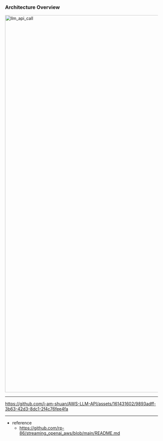 ### Architecture Overview

<img width="1244" alt="llm_api_call" src="https://github.com/i-am-shuan/AWS-LLM-API/assets/161431602/e9928cd9-4d9b-4d57-bf8e-3d547ea87190">

---

https://github.com/i-am-shuan/AWS-LLM-API/assets/161431602/9893adff-3b63-42d3-8dc1-2f4c76fee4fa

---

- reference
  - https://github.com/rp-86/streaming_openai_aws/blob/main/README.md
